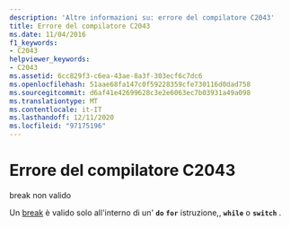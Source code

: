 ```yaml
---
description: 'Altre informazioni su: errore del compilatore C2043'
title: Errore del compilatore C2043
ms.date: 11/04/2016
f1_keywords:
- C2043
helpviewer_keywords:
- C2043
ms.assetid: 6cc829f3-c6ea-43ae-8a3f-303ecf6c7dc6
ms.openlocfilehash: 51aae68fa147c0f59228359cfe730116d0dad758
ms.sourcegitcommit: d6af41e42699628c3e2e6063ec7b03931a49a098
ms.translationtype: MT
ms.contentlocale: it-IT
ms.lasthandoff: 12/11/2020
ms.locfileid: "97175196"
---
```

# <a name="compiler-error-c2043"></a>Errore del compilatore C2043

break non valido

Un [break](../../cpp/break-statement-cpp.md) è valido solo all'interno di un' **`do`** **`for`** istruzione,, **`while`** o **`switch`** .
